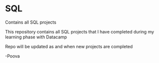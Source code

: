 # SQL
Contains all SQL projects 


This repository contains all SQL projects that I have completed during my learning phase with Datacamp

Repo will be updated as and when new projects are completed

-Poova
